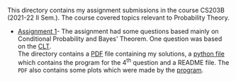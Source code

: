 This directory contains my assignment submissions in the course CS203B (2021-22 II Sem.). The course covered topics relevant to Probability Theory.

+ [<u>Assignment 1</u>](./Assignment1/)- The assignment had some questions based mainly on Conditional Probability and Bayes' Theorem. One question was based on the [CLT](https://en.wikipedia.org/wiki/Central_limit_theorem).<br>
The directory contains a [PDF](./Assignment1/Assignment.pdf) file containing my solutions, a [python file](./Assignment1/main.py) which contains the program for the 4<sup>th</sup> question and a README file. The `PDF` also contains some plots which were made by the [program](./Assignment1/main.py).